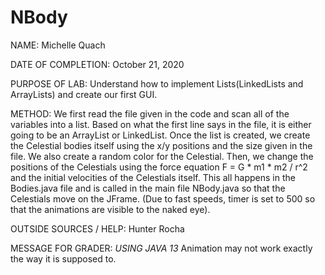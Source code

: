 # NBody

NAME: Michelle Quach

DATE OF COMPLETION: October 21, 2020

PURPOSE OF LAB: Understand how to implement Lists(LinkedLists and ArrayLists) and create our first GUI. 

METHOD: We first read the file given in the code and scan all of the variables into a list. Based on what the first line says in the file, it is either going to be an ArrayList or LinkedList. Once the list is created, we create the Celestial bodies itself using the x/y positions and the size given in the file. We also create a random color for the Celestial. Then, we change the positions of the Celestials using the force equation F = G * m1 * m2 / r^2 and the initial velocities of the Celestials itself. This all happens in the Bodies.java file and is called in the main file NBody.java so that the Celestials move on the JFrame. (Due to fast speeds, timer is set to 500 so that the animations are visible to the naked eye). 

OUTSIDE SOURCES / HELP: Hunter Rocha

MESSAGE FOR GRADER: *USING JAVA 13* Animation may not work exactly the way it is supposed to. 
